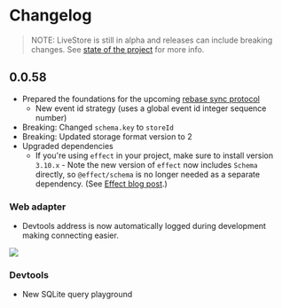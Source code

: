 # Changelog

> NOTE: LiveStore is still in alpha and releases can include breaking changes. See [state of the project](https://preview.livestore.dev/reference/state-of-the-project/) for more info.

## 0.0.58

- Prepared the foundations for the upcoming [rebase sync protocol](https://github.com/livestorejs/livestore/issues/195)
  - New event id strategy (uses a global event id integer sequence number)
- Breaking: Changed `schema.key` to `storeId`
- Breaking: Updated storage format version to 2
- Upgraded dependencies
  - If you're using `effect` in your project, make sure to install version `3.10.x`
		- Note the new version of `effect` now includes `Schema` directly, so `@effect/schema` is no longer needed as a separate dependency. (See [Effect blog post](https://effect.website/blog/releases/effect/310/#effectschema-moved-to-effectschema).)

### Web adapter

- Devtools address is now automatically logged during development making connecting easier.

![](https://i.imgur.com/nmkS9yR.png)

### Devtools

- New SQLite query playground